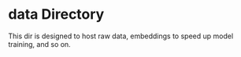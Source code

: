 # data Directory

This dir is designed to host raw data, embeddings to speed up 
model training, and so on.
 